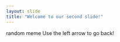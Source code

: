 ```yaml
---
layout: slide
title: "Welcome to our second slide!"
---
```

random meme
Use the left arrow to go back!
